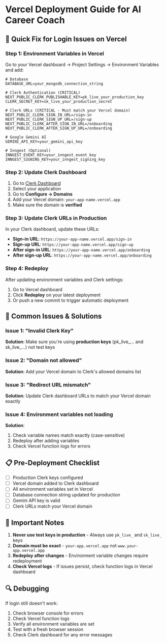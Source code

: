 # Vercel Deployment Guide for AI Career Coach

## 🚀 Quick Fix for Login Issues on Vercel

### Step 1: Environment Variables in Vercel

Go to your Vercel dashboard → Project Settings → Environment Variables and add:

```env
# Database
DATABASE_URL=your_mongodb_connection_string

# Clerk Authentication (CRITICAL)
NEXT_PUBLIC_CLERK_PUBLISHABLE_KEY=pk_live_your_production_key
CLERK_SECRET_KEY=sk_live_your_production_secret

# Clerk URLs (CRITICAL - Must match your Vercel domain)
NEXT_PUBLIC_CLERK_SIGN_IN_URL=/sign-in
NEXT_PUBLIC_CLERK_SIGN_UP_URL=/sign-up
NEXT_PUBLIC_CLERK_AFTER_SIGN_IN_URL=/onboarding
NEXT_PUBLIC_CLERK_AFTER_SIGN_UP_URL=/onboarding

# Google Gemini AI
GEMINI_API_KEY=your_gemini_api_key

# Inngest (Optional)
INNGEST_EVENT_KEY=your_inngest_event_key
INNGEST_SIGNING_KEY=your_inngest_signing_key
```

### Step 2: Update Clerk Dashboard

1. Go to [Clerk Dashboard](https://dashboard.clerk.com)
2. Select your application
3. Go to **Configure → Domains**
4. Add your Vercel domain: `your-app-name.vercel.app`
5. Make sure the domain is **verified**

### Step 3: Update Clerk URLs in Production

In your Clerk dashboard, update these URLs:
- **Sign-in URL**: `https://your-app-name.vercel.app/sign-in`
- **Sign-up URL**: `https://your-app-name.vercel.app/sign-up`
- **After sign-in URL**: `https://your-app-name.vercel.app/onboarding`
- **After sign-up URL**: `https://your-app-name.vercel.app/onboarding`

### Step 4: Redeploy

After updating environment variables and Clerk settings:
1. Go to Vercel dashboard
2. Click **Redeploy** on your latest deployment
3. Or push a new commit to trigger automatic deployment

## 🔧 Common Issues & Solutions

### Issue 1: "Invalid Clerk Key"
**Solution**: Make sure you're using **production keys** (pk_live_... and sk_live_...) not test keys

### Issue 2: "Domain not allowed"
**Solution**: Add your Vercel domain to Clerk's allowed domains list

### Issue 3: "Redirect URL mismatch"
**Solution**: Update Clerk dashboard URLs to match your Vercel domain exactly

### Issue 4: Environment variables not loading
**Solution**: 
1. Check variable names match exactly (case-sensitive)
2. Redeploy after adding variables
3. Check Vercel function logs for errors

## 📋 Pre-Deployment Checklist

- [ ] Production Clerk keys configured
- [ ] Vercel domain added to Clerk dashboard
- [ ] All environment variables set in Vercel
- [ ] Database connection string updated for production
- [ ] Gemini API key is valid
- [ ] Clerk URLs match your Vercel domain

## 🚨 Important Notes

1. **Never use test keys in production** - Always use `pk_live_` and `sk_live_` keys
2. **Domain must be exact** - `your-app.vercel.app` not `www.your-app.vercel.app`
3. **Redeploy after changes** - Environment variable changes require redeployment
4. **Check Vercel logs** - If issues persist, check function logs in Vercel dashboard

## 🔍 Debugging

If login still doesn't work:
1. Check browser console for errors
2. Check Vercel function logs
3. Verify all environment variables are set
4. Test with a fresh browser session
5. Check Clerk dashboard for any error messages
